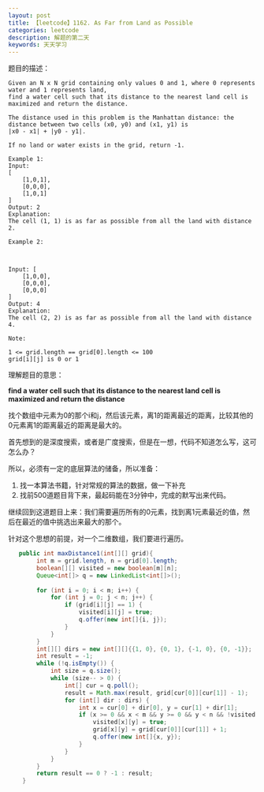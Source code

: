 ```yaml
---
layout: post  
title: 【leetcode】1162. As Far from Land as Possible
categories: leetcode
description: 解题的第二天
keywords: 天天学习
---   
```



题目的描述：

~~~
Given an N x N grid containing only values 0 and 1, where 0 represents water and 1 represents land, 
find a water cell such that its distance to the nearest land cell is maximized and return the distance.

The distance used in this problem is the Manhattan distance: the distance between two cells (x0, y0) and (x1, y1) is 
|x0 - x1| + |y0 - y1|.

If no land or water exists in the grid, return -1.

Example 1:
Input: 
[
    [1,0,1],
    [0,0,0],
    [1,0,1]
]
Output: 2
Explanation: 
The cell (1, 1) is as far as possible from all the land with distance 2.
 
Example 2:



Input: [
    [1,0,0],
    [0,0,0],
    [0,0,0]
]
Output: 4
Explanation: 
The cell (2, 2) is as far as possible from all the land with distance 4.

Note:

1 <= grid.length == grid[0].length <= 100
grid[i][j] is 0 or 1

~~~

理解题目的意思：

**find a water cell such that its distance to the nearest land cell is maximized and return the distance**

找个数组中元素为0的那个i和j，然后该元素，离1的距离最近的距离，比较其他的0元素离1的距离最近的距离是最大的。

首先想到的是深度搜索，或者是广度搜索，但是在一想，代码不知道怎么写，这可怎么办？

所以，必须有一定的底层算法的储备，所以准备：
1. 找一本算法书籍，针对常规的算法的数据，做一下补充
2. 找前500道题目背下来，最起码能在3分钟中，完成的默写出来代码。

继续回到这道题目上来：我们需要遍历所有的0元素，找到离1元素最近的值，然后在最近的值中挑选出来最大的那个。

针对这个思想的前提，对一个二维数组，我们要进行遍历。 
 
~~~java
   public int maxDistance1(int[][] grid){
        int m = grid.length, n = grid[0].length;
        boolean[][] visited = new boolean[m][n];
        Queue<int[]> q = new LinkedList<int[]>();
        
        for (int i = 0; i < m; i++) {
            for (int j = 0; j < n; j++) {
                if (grid[i][j] == 1) {
                    visited[i][j] = true;
                    q.offer(new int[]{i, j});
                }
            }
        }
        int[][] dirs = new int[][]{{1, 0}, {0, 1}, {-1, 0}, {0, -1}};
        int result = -1;
        while (!q.isEmpty()) {
            int size = q.size();
            while (size-- > 0) {
                int[] cur = q.poll();
                result = Math.max(result, grid[cur[0]][cur[1]] - 1);
                for (int[] dir : dirs) {
                    int x = cur[0] + dir[0], y = cur[1] + dir[1];
                    if (x >= 0 && x < m && y >= 0 && y < n && !visited[x][y]) {
                        visited[x][y] = true;
                        grid[x][y] = grid[cur[0]][cur[1]] + 1;
                        q.offer(new int[]{x, y});
                    }
                }
            }
        }
        return result == 0 ? -1 : result;
    }
~~~   
